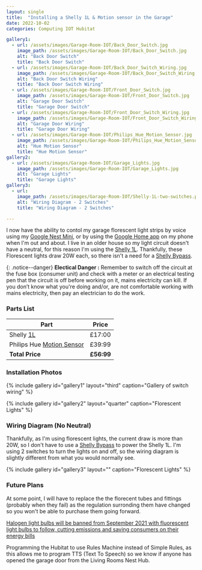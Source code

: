 ```yaml
---
layout: single
title:  "Installing a Shelly 1L & Motion sensor in the Garage"
date: 2022-10-02
categories: Computing IOT Hubitat

gallery1:
  - url: /assets/images/Garage-Room-IOT/Back_Door_Switch.jpg
    image_path: /assets/images/Garage-Room-IOT/Back_Door_Switch.jpg     
    alt: "Back Door Switch"
    title: "Back Door Switch"
  - url: /assets/images/Garage-Room-IOT/Back_Door_Switch_Wiring.jpg
    image_path: /assets/images/Garage-Room-IOT/Back_Door_Switch_Wiring.jpg
    alt: "Back Door Switch Wiring"
    title: "Back Door Switch Wiring"
  - url: /assets/images/Garage-Room-IOT/Front_Door_Switch.jpg
    image_path: /assets/images/Garage-Room-IOT/Front_Door_Switch.jpg
    alt: "Garage Door Switch"
    title: "Garage Door Switch"
  - url: /assets/images/Garage-Room-IOT/Front_Door_Switch_Wiring.jpg
    image_path: /assets/images/Garage-Room-IOT/Front_Door_Switch_Wiring.jpg
    alt: "Garage Door Wiring"
    title: "Garage Door Wiring"
  - url: /assets/images/Garage-Room-IOT/Philips_Hue_Motion_Sensor.jpg
    image_path: /assets/images/Garage-Room-IOT/Philips_Hue_Motion_Sensor.jpg
    alt: "Hue Motion Sensor"
    title: "Hue Motion Sensor"
gallery2:
  - url: /assets/images/Garage-Room-IOT/Garage_Lights.jpg
    image_path: /assets/images/Garage-Room-IOT/Garage_Lights.jpg
    alt: "Garage Lights"
    title: "Garage Lights"
gallery3:
  - url: 
    image_path: /assets/images/Garage-Room-IOT/Shelly-1L-two-switches.png
    alt: "Wiring Diagram - 2 Switches"
    title: "Wiring Diagram - 2 Switches"

---
```


I now have the ability to contol my garage florescent light strips by voice using my [Google Nest Mini](https://store.google.com/gb/config/google_nest_mini?hl=en-GB), or by using the [Google Home app](https://apps.apple.com/us/app/google-home/id680819774) on my phone when I'm out and about. I live in an older house so my light circuit doesn't have a neutral, for this reason I'm using the [Shelly 1L](https://shellystore.co.uk/product/Shelly-1L/). Thankfully, these Florescent lights draw 20W each, so there isn't a need for a [Shelly Bypass](https://smarthomeshopuk.com/products/shelly-bypass).

{: .notice--danger}
**Electical Danger :** Remember to switch off the circuit at the fuse box (consumer unit) and check with a meter or an electrical testing pen that the circuit is off before working on it, mains electricity can kill. If you don’t know what you're doing and/or, are not comfortable working with  mains electricity, then pay an electrician to do the work.

### Parts List

|**Part**|**Price** |
|-|-|
|Shelly [1L](https://shellystore.co.uk/product/shelly-1l/) | £17:00 |
|Philips Hue [Motion Sensor](https://amzn.eu/d/9HBs1sy)| £39:99 |
|**Total Price** | **£56:99** |

### Installation Photos

{% include gallery id="gallery1" layout="third" caption="Gallery of switch wiring" %}

{% include gallery id="gallery2" layout="quarter" caption="Florescent Lights" %}

### Wiring Diagram (No Neutral)

Thankfully, as I'm  using florescent lights, the current draw is more than 20W, so I don't have to use a [Shelly Bypass](https://smarthomeshopuk.com/products/shelly-bypass) to power the Shelly 1L. I'm using 2 switches to turn the lights on and off, so the wiring diagram is slightly different from what you would normally see.

{% include gallery id="gallery3" layout="" caption="Florescent Lights" %}

### Future Plans

At some point, I will have to replace the the florecent tubes and fittings (probably when they fail) as the regulation surronding them have changed so you won't be able to purchase them going forward.

[Halogen light bulbs will be banned from September 2021 with fluorescent light bulbs to follow, cutting emissions and saving consumers on their energy bills](https://www.gov.uk/government/news/end-of-halogen-light-bulbs-spells-brighter-and-cleaner-future)

Programming the Hubitat to use Rules Machine instead of Simple Rules, as this allows me to program TTS (Text To Speech) so we know if anyone has opened the garage door from the Living Rooms Nest Hub.
